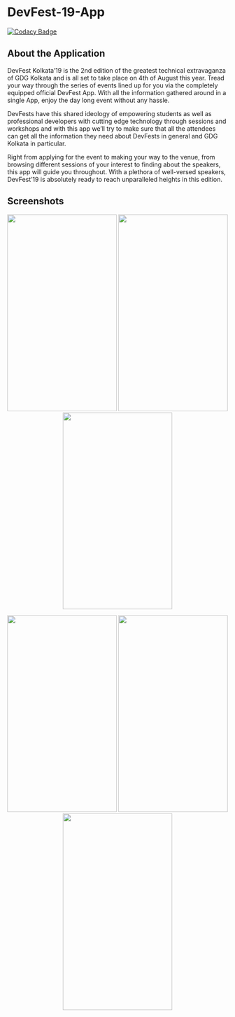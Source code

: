 # DevFest-19-App

[![Codacy Badge](https://api.codacy.com/project/badge/Grade/3e7f37640e0442818ef71e06b66937da)](https://app.codacy.com/app/ariG23498/DevFest-19-App?utm_source=github.com&utm_medium=referral&utm_content=Rimjhim28/DevFest-19-App&utm_campaign=Badge_Grade_Dashboard)

## About the Application

DevFest Kolkata’19 is the 2nd edition of the greatest technical extravaganza of GDG Kolkata and is all set to take place on 4th of August this year. Tread your way through the series of events lined up for you via the completely equipped official DevFest App. With all the information gathered around in a single App, enjoy the day long event without any hassle.

DevFests have this shared ideology of empowering students as well as professional developers with cutting edge technology through sessions and workshops and with this app we’ll try to make sure that all the attendees can get all the information they need about DevFests in general and GDG Kolkata in particular.

Right from applying for the event to making your way to the venue, from browsing different sessions of your interest to finding about the speakers, this app will guide you throughout. With a plethora of well-versed speakers, DevFest’19 is absolutely ready to reach unparalleled heights in this edition.

## Screenshots

<p align="center">
<img src="https://user-images.githubusercontent.com/26908195/61762591-2372e780-adf0-11e9-910e-17d681a19ac4.png"  width="250" height="450" />
<img src="https://user-images.githubusercontent.com/26908195/61762615-384f7b00-adf0-11e9-87e0-f3ec8c237559.png"  width="250" height="450" />
<img src="https://user-images.githubusercontent.com/26908195/61762636-46050080-adf0-11e9-84bb-ffaf5cd70c3e.png"  width="250" height="450" />
</p>

<p align="center">
<img src="https://user-images.githubusercontent.com/26908195/61762716-8795ab80-adf0-11e9-9649-e4df53d2fda4.png"  width="250" height="450" />
<img src="https://user-images.githubusercontent.com/26908195/61762730-8ebcb980-adf0-11e9-9e98-62ab8351dbdb.png"  width="250" height="450" />
<img src="https://user-images.githubusercontent.com/26908195/61762739-95e3c780-adf0-11e9-81c4-3777f9e36cc3.png"  width="250" height="450" />
</p>
